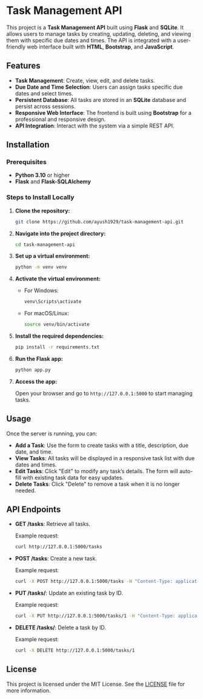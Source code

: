 
# Task Management API

This project is a **Task Management API** built using **Flask** and **SQLite**. It allows users to manage tasks by creating, updating, deleting, and viewing them with specific due dates and times. The API is integrated with a user-friendly web interface built with **HTML**, **Bootstrap**, and **JavaScript**.

## Features

- **Task Management**: Create, view, edit, and delete tasks.
- **Due Date and Time Selection**: Users can assign tasks specific due dates and select times.
- **Persistent Database**: All tasks are stored in an **SQLite** database and persist across sessions.
- **Responsive Web Interface**: The frontend is built using **Bootstrap** for a professional and responsive design.
- **API Integration**: Interact with the system via a simple REST API.

## Installation

### Prerequisites

- **Python 3.10** or higher
- **Flask** and **Flask-SQLAlchemy**

### Steps to Install Locally

1. **Clone the repository:**

   ```bash
   git clone https://github.com/ayush1929/task-management-api.git
   ```

2. **Navigate into the project directory:**

   ```bash
   cd task-management-api
   ```

3. **Set up a virtual environment:**

   ```bash
   python -m venv venv
   ```

4. **Activate the virtual environment:**

   - For Windows:
     ```bash
     venv\Scripts\activate
     ```

   - For macOS/Linux:
     ```bash
     source venv/bin/activate
     ```

5. **Install the required dependencies:**

   ```bash
   pip install -r requirements.txt
   ```

6. **Run the Flask app:**

   ```bash
   python app.py
   ```

7. **Access the app:**

   Open your browser and go to `http://127.0.0.1:5000` to start managing tasks.

## Usage

Once the server is running, you can:

- **Add a Task**: Use the form to create tasks with a title, description, due date, and time.
- **View Tasks**: All tasks will be displayed in a responsive task list with due dates and times.
- **Edit Tasks**: Click "Edit" to modify any task’s details. The form will auto-fill with existing task data for easy updates.
- **Delete Tasks**: Click "Delete" to remove a task when it is no longer needed.

## API Endpoints

- **GET /tasks**: Retrieve all tasks.
  
  Example request:
  ```bash
  curl http://127.0.0.1:5000/tasks
  ```

- **POST /tasks**: Create a new task.
  
  Example request:
  ```bash
  curl -X POST http://127.0.0.1:5000/tasks -H "Content-Type: application/json" -d '{"title": "New Task", "description": "Complete by Friday", "due_date": "2024-10-07", "time_of_day": "09:00 AM"}'
  ```

- **PUT /tasks/<id>**: Update an existing task by ID.
  
  Example request:
  ```bash
  curl -X PUT http://127.0.0.1:5000/tasks/1 -H "Content-Type: application/json" -d '{"title": "Updated Task", "description": "Updated description", "due_date": "2024-10-08", "time_of_day": "02:00 PM"}'
  ```

- **DELETE /tasks/<id>**: Delete a task by ID.
  
  Example request:
  ```bash
  curl -X DELETE http://127.0.0.1:5000/tasks/1
  ```

## License

This project is licensed under the MIT License. See the [LICENSE](LICENSE) file for more information.

